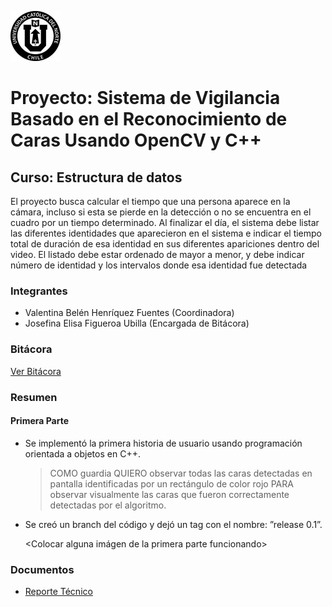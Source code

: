 ![UCN](docs/images/60x60-ucn-negro.png)


# Proyecto: Sistema de Vigilancia Basado en el Reconocimiento de Caras Usando OpenCV y C++
## Curso: Estructura de datos

El proyecto busca calcular el tiempo que una persona aparece en la cámara, incluso si esta se pierde en la detección o no se encuentra en el cuadro por un tiempo determinado. Al finalizar el día, el sistema debe listar las diferentes identidades que aparecieron en el sistema e indicar el tiempo total de duración de esa identidad en sus diferentes apariciones dentro del video. El listado debe estar ordenado de mayor a
menor, y debe indicar número de identidad y los intervalos donde esa identidad fue detectada

### Integrantes

* Valentina Belén Henríquez Fuentes (Coordinadora)
* Josefina Elisa Figueroa Ubilla (Encargada de Bitácora)

### Bitácora

[Ver Bitácora](docs/BITACORA.md)

### Resumen

#### Primera Parte 
- Se implementó la primera historia de
usuario usando programación orientada a objetos en C++. 
    > COMO guardia QUIERO observar todas las caras detectadas en pantalla identificadas por un rectángulo de color rojo PARA observar visualmente las caras que fueron correctamente detectadas por el algoritmo.

- Se creó un branch del código y
dejó un tag con el nombre: ”release 0.1”.

    <Colocar alguna imágen de la primera parte funcionando>

### Documentos

* [Reporte Técnico](docs/README.md)



